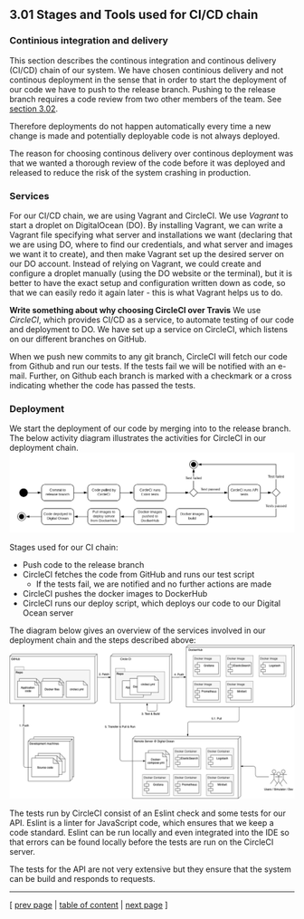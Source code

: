 ## 3.01 Stages and Tools used for CI/CD chain
<!-- 
NOTES FROM SESSION 4
In this session we implement a continuous integration (CI) chain using the following technologies and tools:
- the distributed version control system (VCS) Git (https://git-scm.com) and GitHub (https://github.com) as host,
- the build server service Travis CI (https://travis-ci.com/),
    - Why did we choose CircleCI over Travis or Github Actions?
    - Why choose CI/CD as a service vs. self-hosted like Jenkins (most often in bigger organizations and companies)?
- Docker containers (https://www.docker.com) and DockerHub (https://hub.docker.com) as a public registry,
- Vagrant (https://www.vagrantup.com) to setup and manage virtual remote machines
- and the cloud server provider Digital Ocean (https://www.digitalocean.com).

Tasks:
- **OBS MSc students:** Remember to log and provide good arguments for the choice of CI/CD system, i.e., why do you choose your solution instead of any other?

- You choose freely if you want to go for continuous delivery or continuous deployment. x
- Let your build pipeline contain not only building your application but also execution of your test suite and other appropriate build stages. x
___________________ -->
<!-- // TODO: Beskriv hvorfor CircleCI, hvorfor CI/CD as a service vs self-hosted) -->

### Continious integration and delivery
This section describes the continous integration and continous delivery (CI/CD) chain of our system. We have chosen continious delivery and not continous deployment in the sense that in order to start the deployment of our code we have to push to the release branch. Pushing to the release branch requires a code review from two other members of the team. See [section 3.02](../chapters/302_repo_and_branch_strategy.md).  

Therefore deployments do not happen automatically every time a new change is made and potentially deployable code is not always deployed.

The reason for choosing continous delivery over continous deployment was that we wanted a thorough review of the code before it was deployed and released to reduce the risk of the system crashing in production.

<!-- Også skrevet i 400, men passer okay her:
An alternative to this could be to have a more exhaustive test suite so that we would be fairly certain the code was ready to be deployed if it passed the tests. This is described further in [section 4.00](../chapters/400_lessons_learned_perspective.md) -->

### Services
For our CI/CD chain, we are using Vagrant and CircleCI.
We use *Vagrant* to start a droplet on DigitalOcean (DO). By installing Vagrant, we can write a Vagrant file specifying what server and installations we want (declaring that we are using DO, where to find our credentials, and what server and images we want it to create), and then make Vagrant set up the desired server on our DO account. Instead of relying on Vagrant, we could create and configure a droplet manually (using the DO website or the terminal), but it is better to have the exact setup and configuration written down as code, so that we can easily redo it again later - this is what Vagrant helps us to do.

**Write something about why choosing CircleCI over Travis**
We use *CircleCI*, which provides CI/CD as a service, to automate testing of our code and deployment to DO. We have set up a service on CircleCI, which listens on our different branches on GitHub.

When we push new commits to any git branch, CircleCI will fetch our code from Github and run our tests. If the tests fail we will be notified with an e-mail. Further, on Github each branch is marked with a checkmark or a cross indicating whether the code has passed the tests.

### Deployment
We start the deployment of our code by merging into to the release branch. The below activity diagram illustrates the activities for CircleCI in our deployment chain.
![Our delpoyment chain](../images/ch3-CI_CD.png)

Stages used for our CI chain:
- Push code to the release branch
- CircleCI fetches the code from GitHub and runs our test script
    - If the tests fail, we are notified and no further actions are made
- CircleCI pushes the docker images to DockerHub
- CircleCI runs our deploy script, which deploys our code to our Digital Ocean server

The diagram below gives an overview of the services involved in our deployment chain and the steps described above:
![Deployment services](../images/ch3-CI_CD-services-overview.png)

The tests run by CircleCI consist of an Eslint check and some tests for our API. Eslint is a linter for JavaScript code, which ensures that we keep a code standard. Eslint can be run locally and even integrated into the IDE so that errors can be found locally before the tests are run on the CircleCI server. 

The tests for the API are not very extensive but they ensure that the system can be build and responds to requests.

---
[ [prev page](../chapters/300_process_perspective.md) | [table of content](../table_of_content.md) | [next page](../chapters/302_repo_and_branch_strategy.md) ]

